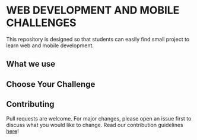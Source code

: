 # WEB DEVELOPMENT AND MOBILE CHALLENGES

This repository is designed so that students can easily find small project to learn web and mobile development.

## What we use

## Choose Your Challenge

## Contributing
Pull requests are welcome. For major changes, please open an issue first to discuss what you would like to change.
Read our contribution guidelines [here](https://github.com/InfoJrUFBA/web-development-and-mobile-challenges/blob/main/CONTRIBUTING.md)!